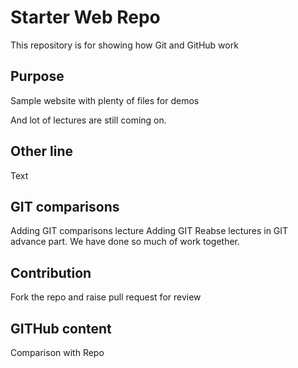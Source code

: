 # Starter Web Repo

This repository is for showing how Git and GitHub work

## Purpose

Sample website with plenty of files for demos

And lot of lectures are still coming on.

## Other line

Text

## GIT comparisons
Adding GIT comparisons lecture
Adding GIT Reabse lectures in GIT advance part. We have done so much of work together.


## Contribution
Fork the repo and raise pull request for review

## GITHub content
Comparison with Repo
